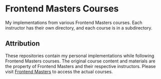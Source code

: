 # Frontend Masters Courses

My implementations from various Frontend Masters courses. Each instructor has their own directory, and each course is in a subdirectory.

## Attribution

These repositories contain my personal implementations while following Frontend Masters courses. The original course content and materials are the property of Frontend Masters and their respective instructors. Please visit [Frontend Masters](https://frontendmasters.com) to access the actual courses.

